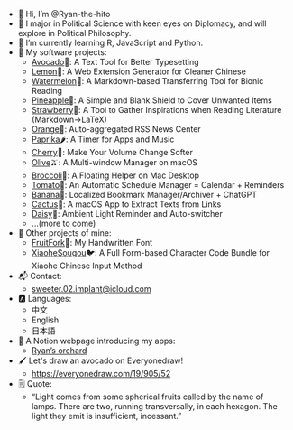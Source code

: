 - 👋 Hi, I’m @Ryan-the-hito
- 👀 I major in Political Science with keen eyes on Diplomacy, and will explore in Political Philosophy.
- 🌱 I’m currently learning R, JavaScript and Python.
- 📂 My software projects:
  -  [Avocado](https://github.com/Ryan-the-hito/Avocado)🥑: A Text Tool for Better Typesetting
  -  [Lemon](https://github.com/Ryan-the-hito/Lemon)🍋: A Web Extension Generator for Cleaner Chinese
  -  [Watermelon](https://github.com/Ryan-the-hito/Watermelon)🍉: A Markdown-based Transferring Tool for Bionic Reading
  -  [Pineapple](https://github.com/Ryan-the-hito/Pineapple)🍍: A Simple and Blank Shield to Cover Unwanted Items
  -  [Strawberry](https://github.com/Ryan-the-hito/Strawberry)🍓: A Tool to Gather Inspirations when Reading Literature (Markdown→LaTeX)
  -  [Orange](https://github.com/Ryan-the-hito/Orange)🍊: Auto-aggregated RSS News Center
  -  [Paprika](https://github.com/Ryan-the-hito/Paprika)🌶️: A Timer for Apps and Music
  -  [Cherry](https://github.com/Ryan-the-hito/Cherry)🍒: Make Your Volume Change Softer
  -  [Olive](https://github.com/Ryan-the-hito/Olive)🫒: A Multi-window Manager on macOS
  -  [Broccoli](https://github.com/Ryan-the-hito/Broccoli)🥦: A Floating Helper on Mac Desktop
  -  [Tomato](https://github.com/Ryan-the-hito/Tomato)🍅: An Automatic Schedule Manager = Calendar + Reminders
  -  [Banana](https://github.com/Ryan-the-hito/Banana)🍌: Localized Bookmark Manager/Archiver + ChatGPT
  -  [Cactus](https://github.com/Ryan-the-hito/Cactus)🌵: A macOS App to Extract Texts from Links
  -  [Daisy](https://github.com/Ryan-the-hito/Daisy)🌼: Ambient Light Reminder and Auto-switcher
  -  ...(more to come)
- 📂 Other projects of mine:
  - [FruitFork](https://github.com/Ryan-the-hito/FruitFork)🍴: My Handwritten Font
  - [XiaoheSougou](https://github.com/Ryan-the-hito/XiaoheSougou)🐦: A Full Form-based Character Code Bundle for Xiaohe Chinese Input Method
- 📬 Contact: 
  - sweeter.02.implant@icloud.com
- 🅰️ Languages:
  - 中文
  - English
  - 日本語
- 🔖 A Notion webpage introducing my apps:
  - [Ryan’s orchard](https://sun-feeling-4b6.notion.site/Ryan-69ee627c6f24468785450e61288f2c71?pvs=4)
- 🖌️ Let's draw an avocado on Everyonedraw!
  - https://everyonedraw.com/19/905/52
- 🗒 Quote:
  - “Light comes from some spherical fruits called by the name of lamps. There are two, running transversally, in each hexagon. The light they emit is insufficient, incessant.” 

<!---
Ryan-the-hito/Ryan-the-hito is a ✨ special ✨ repository because its `README.md` (this file) appears on your GitHub profile.
You can click the Preview link to take a look at your changes.
--->
